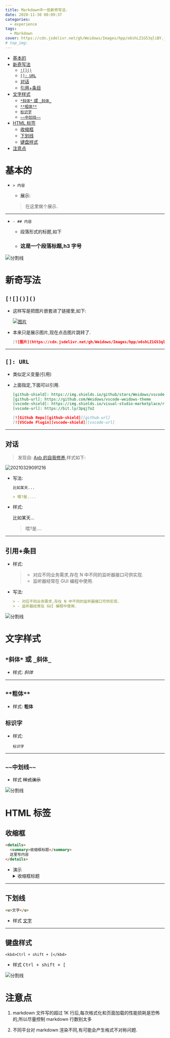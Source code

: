 ```yaml
---
title: Markdown中一些新奇写法.
date: 2020-11-30 00:09:37
categories:
  - experience
tags:
  - Markdown
cover: https://cdn.jsdelivr.net/gh/Weidows/Images/hpp/o6shLZ1G53qliBY.jpg
# top_img:
---
```


<!--
 * @Author: Weidows
 * @Date: 2020-11-30 00:09:37
 * @LastEditors: Weidows
 * @LastEditTime: 2021-04-10 15:42:47
 * @FilePath: \Weidowsd:\Game\Github\Blog-private\source\_posts\experience\markdown.md
 * @Description:
-->

- [基本的](#基本的)
- [新奇写法](#新奇写法)
  - [`![]()`](#)
  - [`[]: URL`](#-url)
  - [对话](#对话)
  - [引用+条目](#引用条目)
- [文字样式](#文字样式)
  - [`*斜体*` 或 `_斜体_`](#斜体-或-_斜体_)
  - [`**粗体**`](#粗体)
  - [`标识字`](#标识字)
  - [`~~中划线~~`](#中划线)
- [HTML 标签](#html-标签)
  - [收缩框](#收缩框)
  - [下划线](#下划线)
  - [键盘样式](#键盘样式)
- [注意点](#注意点)

# 基本的

- `> 内容`

  - 展示:

  > 在这里做个展示.

---

- `- ## 内容`

  - 段落形式的标题,如下

  - ### 这是一个段落标题,h3 字号

![分割线](https://cdn.jsdelivr.net/gh/Weidows/Images/img/divider.png)

# 新奇写法

## `[![]()]()`

- 这样写是把图片嵌套进了链接里,如下:

  [![图片](https://cdn.jsdelivr.net/gh/Weidows/Images/hpp/o6shLZ1G53qliBY.jpg)](https://cdn.jsdelivr.net/gh/Weidows/Images/hpp/o6shLZ1G53qliBY.jpg)

- 本来只是展示图片,现在点击图片跳转了.

  ```markdown
  [![图片](https://cdn.jsdelivr.net/gh/Weidows/Images/hpp/o6shLZ1G53qliBY.jpg)](https://cdn.jsdelivr.net/gh/Weidows/Images/hpp/o6shLZ1G53qliBY.jpg)
  ```

---

## `[]: URL`

- 类似定义变量(引用)

- 上面指定,下面可以引用.

  ```markdown
  [github-shield]: https://img.shields.io/github/stars/Weidows/vscode-weidows-theme?style=social
  [github-url]: https://github.com/Weidows/vscode-weidows-theme
  [vscode-shield]: https://img.shields.io/visual-studio-marketplace/r/TabNine.tabnine-vscode?logo=visual-studio-code&style=social
  [vscode-url]: https://bit.ly/3pqj7o2

  [![Github Repo][github-shield]][github-url]
  [![VSCode Plugin][vscode-shield]][vscode-url]
  ```

---

## 对话

> 发现自: [Axb 的自我修养](http://blog.2baxb.me/),样式如下:

<img src="https://cdn.jsdelivr.net/gh/Weidows/Images/hpp/20210329091216.png" alt="20210329091216" />

- 写法:

  ```markdown
  比如某天...

  > 喂?是....
  ```

- 样式:

  比如某天...

  > 喂?是....

---

## 引用+条目

- 样式:

  > - 对应不同业务需求,存在 N 中不同的监听器接口可供实现.
  > - 监听器经常在 GUI 编程中使用.

- 写法:

  ```markdown
  > - 对应不同业务需求,存在 N 中不同的监听器接口可供实现.
  > - 监听器经常在 GUI 编程中使用.
  ```

![分割线](https://cdn.jsdelivr.net/gh/Weidows/Images/img/divider.png)

# 文字样式

## `*斜体*` 或 `_斜体_`

- 样式:
  _斜体_

---

## `**粗体**`

- 样式:
  **粗体**

## `标识字`

- 样式:

  `标识字`

---

## `~~中划线~~`

- 样式
  ~~样式演示~~

![分割线](https://cdn.jsdelivr.net/gh/Weidows/Images/img/divider.png)

# HTML 标签

## 收缩框

```HTML
<details>
  <summary>收缩框标题</summary>
  这里写内容
</details>
```

- 演示
  <details>
    <summary>收缩框标题</summary>
    这里写内容
  </details>

---

## 下划线

```HTML
<u>文字</u>
```

- 样式
  <u>文字</u>

---

## 键盘样式

```
<kbd>Ctrl + shift + [</kbd>
```

- 样式
  <kbd>Ctrl + shift + [</kbd>

![分割线](https://cdn.jsdelivr.net/gh/Weidows/Images/img/divider.png)

# 注意点

1. markdown 文件写的超过 1K 行后,每次格式化和页面加载的性能损耗是恐怖的,所以尽量控制 markdown 行数别太多

2. 不同平台对 markdown 渲染不同,有可能会产生格式不对称问题.
